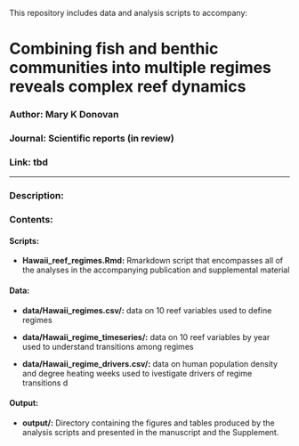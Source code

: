 This repository includes data and analysis scripts to accompany:

# Combining fish and benthic communities into multiple regimes reveals complex reef dynamics

### Author: Mary K Donovan
### Journal: Scientific reports (in review)
### Link: tbd

-----

### Description:

### Contents:
#### Scripts:
* **Hawaii_reef_regimes.Rmd:** Rmarkdown script that encompasses all of the analyses in the accompanying publication and supplemental material

#### Data:
* **data/Hawaii_regimes.csv/:** data on 10 reef variables used to define regimes

* **data/Hawaii_regime_timeseries/:** data on 10 reef variables by year used to understand transitions among regimes

* **data/Hawaii_regime_drivers.csv/:** data on human population density and degree heating weeks used to ivestigate drivers of regime transitions d


#### Output:
* **output/:** Directory containing the figures and tables produced by the analysis scripts and presented in the manuscript and the Supplement.